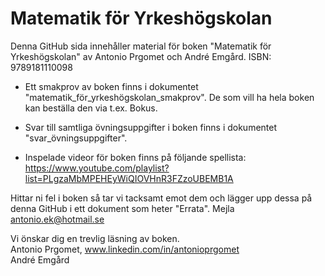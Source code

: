 # Matematik för Yrkeshögskolan
Denna GitHub sida innehåller material för boken "Matematik för Yrkeshögskolan" av Antonio Prgomet och André Emgård. ISBN: 9789181110098

* Ett smakprov av boken finns i dokumentet "matematik_för_yrkeshögskolan_smakprov". De som vill ha hela boken kan beställa den via t.ex. Bokus. 
* Svar till samtliga övningsuppgifter i boken finns i dokumentet "svar_övningsuppgifter". 

* Inspelade videor för boken finns på följande spellista: https://www.youtube.com/playlist?list=PLgzaMbMPEHEyWiQIOVHnR3FZzoUBEMB1A

Hittar ni fel i boken så tar vi tacksamt emot dem och lägger upp dessa på denna GitHub i ett dokument som heter "Errata". Mejla antonio.ek@hotmail.se 


Vi önskar dig en trevlig läsning av boken. <br>
Antonio Prgomet, www.linkedin.com/in/antonioprgomet <br>
André Emgård

